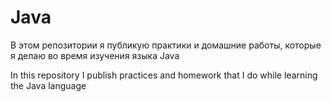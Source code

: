 # Java
В этом репозитории я публикую практики и домашние работы, которые я делаю во время изучения языка Java

In this repository I publish practices and homework that I do while learning the Java language
